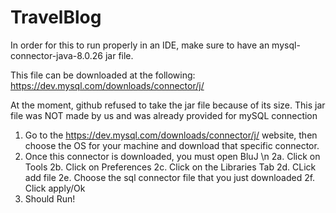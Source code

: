 # TravelBlog


In order for this to run properly in an IDE, make sure to have an mysql-connector-java-8.0.26 jar file.

This file can be downloaded at the following: https://dev.mysql.com/downloads/connector/j/

At the moment, github refused to take the jar file because of its size. This jar file was NOT made by us and was already provided for mySQL connection


1. Go to the https://dev.mysql.com/downloads/connector/j/ website, then choose the OS for your machine and download that specific connector. 
2. Once this connector is downloaded, you must open BluJ \n
          2a. Click on Tools
          2b. Click on Preferences
          2c. Click on the Libraries Tab
          2d. CLick add file
          2e. Choose the sql connector file that you just downloaded
          2f. Click apply/Ok
3. Should Run!
